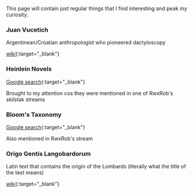 This page will contain just regular things that I find interesting and peak my curiosity.

### Juan Vucetich

Argentinean/Croatian anthropologist who pioneered dactyloscopy

[wiki](https://en.wikipedia.org/wiki/Juan_Vucetich){:target="_blank"}

### Heinlein Novels

[Google search](https://www.google.com/search?q=heinlein+novels&oq=heinlein+novels&aqs=chrome..69i57j0i512l2j0i22i30l2j0i390l3.5106j1j7&sourceid=chrome&ie=UTF-8){:target="_blank"}

Brought to my attention cos they were mentioned in one of RwxRob's skilstak streams

### Bloom's Taxonomy

[Google search](https://www.google.com/search?q=bloom%27s+taxonomy&oq=bloom%27&aqs=chrome.1.69i57j0i512l4j69i65l3.7477j0j7&sourceid=chrome&ie=UTF-8){:target="_blank"}

Also mentioned in RwxRob's stream

### Origo Gentis Langobardorum

Latin text that contains the origin of the Lombards (literally what the title of the text means)

[wiki](https://en.wikipedia.org/wiki/Origo_Gentis_Langobardorum){:target="_blank"}
